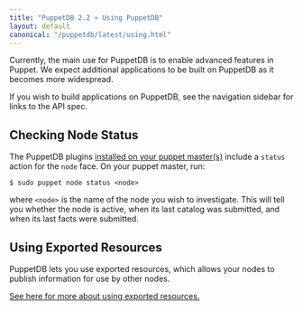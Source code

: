 ```yaml
---
title: "PuppetDB 2.2 » Using PuppetDB"
layout: default
canonical: "/puppetdb/latest/using.html"
---
```


[exported]: /puppet/latest/reference/lang_exported.html


Currently, the main use for PuppetDB is to enable advanced features in Puppet. We expect additional applications to be built on PuppetDB as it becomes more widespread.

If you wish to build applications on PuppetDB, see the navigation sidebar for links to the API spec.

Checking Node Status
-----

The PuppetDB plugins [installed on your puppet master(s)](./connect_puppet_master.html) include a `status` action for the `node` face. On your puppet master, run:

    $ sudo puppet node status <node>

where `<node>` is the name of the node you wish to investigate. This will tell you whether the node is active, when its last catalog was submitted, and when its last facts were submitted.

Using Exported Resources
-----

PuppetDB lets you use exported resources, which allows your nodes to publish information for use by other nodes.

[See here for more about using exported resources.][exported]

